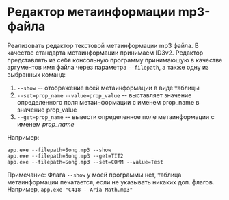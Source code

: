 # Редактор метаинформации mp3-файла
Реализовать редактор текстовой метаинформации mp3 файла.
В качестве стандарта метаинформации принимаем ID3v2.
Редактор представлять из себя консольную программу
принимающую в качестве аргументов имя файла через параметра
`--filepath`, а также одну из выбранных команд:
1. `--show` -- отображение всей метаинформации в виде таблицы
2. `--set=prop_name` `--value=prop_value` -- выставляет значение
определенного поля метаинформации с именем prop_name в
значение prop_value
3. `--get=prop_name` -- вывести определенное поле метаинформации с именем *prop_name*

Например:
```
app.exe --filepath=Song.mp3 --show
app.exe --filepath=Song.mp3 --get=TIT2
app.exe --filepath=Song.mp3 --set=COMM --value=Test
```
Примечание:
Флага `--show` у моей программы нет, таблица метаинформации печатается,
если не указывать никаких доп. флагов. Например, `app.exe "C418 - Aria Math.mp3"`
